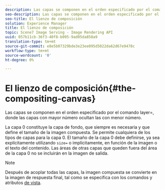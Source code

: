 ```yaml
---
description: Las capas se componen en el orden especificado por el comando layer=, donde las capas con mayor número ocultan las con menor número.
seo-description: Las capas se componen en el orden especificado por el comando layer=, donde las capas con mayor número ocultan las con menor número.
seo-title: El lienzo de composición
solution: Experience Manager
title: El lienzo de composición
topic: Scene7 Image Serving - Image Rendering API
uuid: 057b11cb-36f3-40f8-b095-9ad05da858a9
translation-type: tm+mt
source-git-commit: e8e5b07329bde3e23ee095d5022da62d67e9478c
workflow-type: tm+mt
source-wordcount: '0'
ht-degree: 0%

---
```



# El lienzo de composición{#the-compositing-canvas}

Las capas se componen en el orden especificado por el comando layer=, donde las capas con mayor número ocultan las con menor número.

La capa 0 constituye la capa de fondo, que siempre es necesaria y que define el tamaño de la imagen compuesta. Se permite cualquiera de los tipos de capas para la capa 0. El tamaño de la capa 0 debe definirse, ya sea explícitamente utilizando `size=` o implícitamente, en función de la imagen o el texto del contenido. Las áreas de otras capas que queden fuera del área de la capa 0 no se incluirán en la imagen de salida.

>[!NOTE]
>
>Después de acoplar todas las capas, la imagen compuesta se convierte en la imagen de respuesta final, tal como se especifica con los comandos y atributos [de vista](../../../../../../is-api/http-ref/image-serving-api-ref/c-http-protocol-reference/c-syntax-and-features/c-command-overview/r-view-commands-and-attributes.md#reference-8b3d637d080a47a4ba669a7f0de2ba90).

